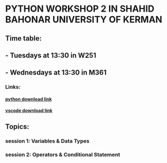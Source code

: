 # PYTHON WORKSHOP 2 IN SHAHID BAHONAR UNIVERSITY OF KERMAN

## Time table:
## - Tuesdays at 13:30 in W251
## - Wednesdays at 13:30 in M361

### Links:
#### [python download link](https://download.uk.ac.ir/)
#### [vscode download link](https://download.uk.ac.ir/)

## Topics: 
### session 1: Variables & Data Types
### session 2: Operators & Conditional Statement
